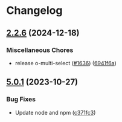 # Changelog

## [2.2.6](https://github.com/Financial-Times/origami/compare/ftdomdelegate-v5.0.1...ftdomdelegate-v2.2.6) (2024-12-18)


### Miscellaneous Chores

* release o-multi-select ([#1636](https://github.com/Financial-Times/origami/issues/1636)) ([6941f6a](https://github.com/Financial-Times/origami/commit/6941f6a832d6e35f099a679659c3acbc49e54999))

## [5.0.1](https://github.com/Financial-Times/origami/compare/ftdomdelegate-v5.0.0...ftdomdelegate-v5.0.1) (2023-10-27)


### Bug Fixes

* Update node and npm ([c371fc3](https://github.com/Financial-Times/origami/commit/c371fc3f7f2d66266dbca95862ecef3ddeb1f339))
